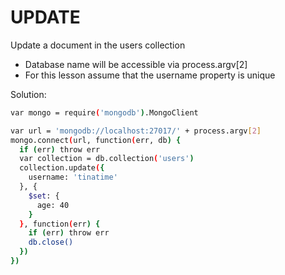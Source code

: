 # UPDATE

Update a document in the users collection 
- Database name will be accessible via process.argv[2]
- For this lesson assume that the username property is unique

Solution: 
```sh
var mongo = require('mongodb').MongoClient

var url = 'mongodb://localhost:27017/' + process.argv[2]
mongo.connect(url, function(err, db) {
  if (err) throw err
  var collection = db.collection('users')
  collection.update({
    username: 'tinatime'
  }, {
    $set: {
      age: 40
    }
  }, function(err) {
    if (err) throw err
    db.close()
  })
})
```
